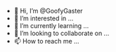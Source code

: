 - 👋 Hi, I’m @GoofyGaster
- 👀 I’m interested in ...
- 🌱 I’m currently learning ...
- 💞️ I’m looking to collaborate on ...
- 📫 How to reach me ...

<!---
GoofyGaster/GoofyGaster is a ✨ special ✨ repository because its `README.md` (this file) appears on your GitHub profile.
You can click the Preview link to take a look at your changes.
--->
